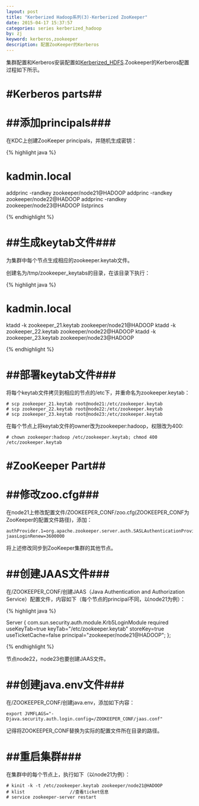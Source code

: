 ```yaml
---
layout: post
title: "Kerberized Hadoop系列(3)-Kerberized ZooKeeper"
date: 2015-04-17 15:37:57
categories: series kerberized_hadoop
by: zj
keyword: kerberos,zookeeper 
description: 配置ZooKeeper的Kerberos
---
```


集群配置和Kerberos安装配置如[Kerberized_HDFS][link1].Zookeeper的Kerberos配置过程如下所示。

# #Kerberos parts##

# ##添加principals###

在KDC上创建ZooKeeper principals，并随机生成密钥：

{% highlight java %}

#  kadmin.local
addprinc -randkey zookeeper/node21@HADOOP
addprinc -randkey zookeeper/node22@HADOOP
addprinc -randkey zookeeper/node23@HADOOP
listprincs

{% endhighlight %}

# ##生成keytab文件###

为集群中每个节点生成相应的zookeeper.keytab文件。

创建名为/tmp/zookeeper_keytabs的目录，在该目录下执行：

{% highlight java %}

#  kadmin.local 
ktadd -k zookeeper_21.keytab zookeeper/node21@HADOOP
ktadd -k zookeeper_22.keytab zookeeper/node22@HADOOP
ktadd -k zookeeper_23.keytab zookeeper/node23@HADOOP

{% endhighlight %}

# ##部署keytab文件###

将每个keytab文件拷贝到相应的节点的/etc下，并重命名为zookeeper.keytab：

	# scp zookeeper_21.keytab root@node21:/etc/zookeeper.keytab
	# scp zookeeper_22.keytab root@node22:/etc/zookeeper.keytab
	# scp zookeeper_23.keytab root@node23:/etc/zookeeper.keytab

在每个节点上将keytab文件的owner改为zookeeper:hadoop，权限改为400:

	# chown zookeeper:hadoop /etc/zookeeper.keytab; chmod 400 /etc/zookeeper.keytab

# #ZooKeeper Part##

# ##修改zoo.cfg###

在node21上修改配置文件/ZOOKEEPER_CONF/zoo.cfg(ZOOKEEPER_CONF为ZooKeeper的配置文件路径)，添加：

	authProvider.1=org.apache.zookeeper.server.auth.SASLAuthenticationProvider
	jaasLoginRenew=3600000

将上述修改同步到ZooKeeper集群的其他节点。

# ##创建JAAS文件###

在/ZOOKEEPER_CONF/创建JAAS（Java Authentication and Authorization Service）配置文件，内容如下（每个节点的principal不同，以node21为例）：

{% highlight java %}

Server {
  com.sun.security.auth.module.Krb5LoginModule required
  useKeyTab=true
  keyTab="/etc/zookeeper.keytab"
  storeKey=true
  useTicketCache=false
  principal="zookeeper/node21@HADOOP";
};

{% endhighlight %}

节点node22，node23也要创建JAAS文件。

# ##创建java.env文件###

在/ZOOKEEPER_CONF/创建java.env，添加如下内容：

	export JVMFLAGS="-Djava.security.auth.login.config=/ZOOKEEPER_CONF/jaas.conf"

记得将ZOOKEEPER_CONF替换为实际的配置文件所在目录的路径。

# ##重启集群###

在集群中的每个节点上，执行如下（以node21为例）：

	# kinit -k -t /etc/zookeeper.keytab zookeeper/node21@HADOOP
	# klist                 //查看ticket信息
	# service zookeeper-server restart 

[link1]: http://www.gfzj.us/series/kerberized_hadoop/2015/03/31/Kerberized_HDFS.html "Kerberized_HDFS"
